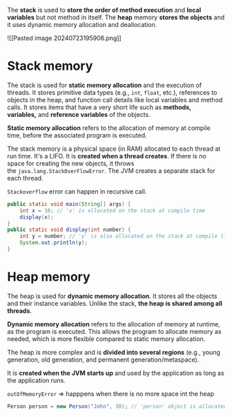
The **stack** is used to **store the order of method execution** and **local variables** but not method in itself.
The **heap** memory **stores the objects** and it uses dynamic memory allocation and deallocation.

![[Pasted image 20240723195906.png]]

# Stack memory

The stack is used for **static memory allocation** and the execution of threads. It stores primitive data types (e.g., `int`, `float`, etc.), references to objects in the heap, and function call details like local variables and method calls. It stores items that have a very short life such as **methods, variables,** and **reference variables** of the objects.

**Static memory allocation** refers to the allocation of memory at compile time, before the associated program is executed.

The stack memory is a physical space (in RAM) allocated to each thread at run time. It's a LIFO. It is **created when a thread creates**. If there is no space for creating the new objects, it throws the `java.lang.StackOverFlowError`. The JVM creates a separate stack for each thread.

`Stackoverflow` error can happen in recursive call.

```java
public static void main(String[] args) { 
	int x = 10; // 'x' is allocated on the stack at compile time
	display(x); 
}
public static void display(int number) { 
	int y = number; // 'y' is also allocated on the stack at compile time
	System.out.println(y);
}
```

# Heap memory

The heap is used for **dynamic memory allocation**. It stores all the objects and their instance variables. Unlike the stack, **the heap is shared among all threads**.

**Dynamic memory allocation** refers to the allocation of memory at runtime, as the program is executed. This allows the program to allocate memory as needed, which is more flexible compared to static memory allocation.

The heap is more complex and is **divided into several regions** (e.g., young generation, old generation, and permanent generation/metaspace).

It is **created when the JVM starts up** and used by the application as long as the application runs.

`outOfMemoryError` ⇒ happpens when there is no more space int the heap

```java
Person person = new Person("John", 30); // 'person' object is allocated on the heap at runtime
```